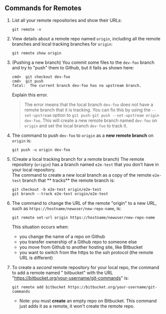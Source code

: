 ## Commands for Remotes

1. List all your remote repositories and show their URLs:
   ```
   git remote -v
   ```

2. View details about a remote repo named `origin`, including all the remote branches and local
   tracking branches for `origin`:
   ```
   git remote show origin
   ```

3. (Pushing a new branch) You commit some files to the `dev-foo` branch and try to "push" them to
   Github, but it fails as shown here:

   ```
   cmd>  git checkout dev-foo
   cmd>  git push
   fatal:  The current branch dev-foo has no upstream branch. 
   ```
   Explain this error.
   > The error means that the local branch `dev-foo` does not have a remote branch that it is
   tracking. You can fix this by using the `--set-upstream` option
   to `git push`: `git push --set-upstream origin dev-foo`. This will create a new remote branch
   named `dev-foo` on `origin` and set the local branch `dev-foo` to track it.

4. The command to push `dev-foo` to `origin` as a **new remote branch** on `origin` is:
    ```
    git push -u origin dev-foo
    ```


5. (Create a local tracking branch for a remote branch) The remote repository (`origin`) has a
   branch named `e2e-test` that you don't have in your local repository.   
   The command to create a new local branch as a copy of the remote `e2e-test` branch that **
   tracks** the remote branch is:
   ```
   git checkout -b e2e-test origin/e2e-test
   git branch --track e2e-test origin/e2e-test
   ```

6. The command to change the URL of the remote "origin" to a new URL, such
   as `https://hostname/newuser/new-repo-name`, is:
   ```
   git remote set-url origin https://hostname/newuser/new-repo-name
   ```
   This situation occurs when:
    - you change the name of a repo on Github
    - you transfer ownership of a Github repo to someone else
    - you move from Github to another hosting site, like Bitbucket
    - you want to switch from the https to the ssh protocol (the remote URL is different)

7. To create a *second* remote repository for your local repo, the command to add a remote named "
   bitbucket" with the URL "https://bitbucket.org/your-username/git-commands" is:
   ```
   git remote add bitbucket https://bitbucket.org/your-username/git-commands
   ```
    - Note: you must **create** an empty repo on Bitbucket. This command just adds it as a remote,
      it won't create the remote repo.

